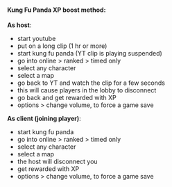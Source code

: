 #### Kung Fu Panda XP boost method:

**As host**:
- start youtube
- put on a long clip (1 hr or more)
- start kung fu panda (YT clip is playing suspended)
- go into online > ranked > timed only
- select any character
- select a map
- go back to YT and watch the clip for a few seconds
- this will cause players in the lobby to disconnect
- go back and get rewarded with XP
- options > change volume, to force a game save

**As client (joining player)**:
- start kung fu panda
- go into online > ranked > timed only
- select any character
- select a map
- the host will disconnect you
- get rewarded with XP
- options > change volume, to force a game save

